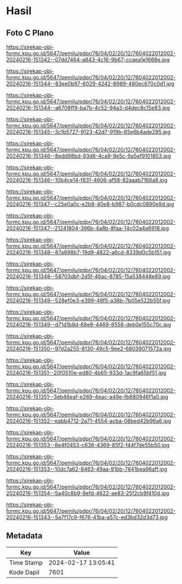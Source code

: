 # Hasil

## Foto C Plano

https://sirekap-obj-formc.kpu.go.id/5647/pemilu/pdpr/76/04/02/20/12/7604022012002-20240216-151342--07dd7464-a843-4c16-9b67-ccaea1e1668e.jpg

https://sirekap-obj-formc.kpu.go.id/5647/pemilu/pdpr/76/04/02/20/12/7604022012002-20240216-151344--83ee0b97-6029-4242-8989-480ec670c0d1.jpg

https://sirekap-obj-formc.kpu.go.id/5647/pemilu/pdpr/76/04/02/20/12/7604022012002-20240216-151344--a6708ff9-ba7b-4c52-94a3-d4dec8c15e83.jpg

https://sirekap-obj-formc.kpu.go.id/5647/pemilu/pdpr/76/04/02/20/12/7604022012002-20240216-151345--3c1b5727-9123-42d7-919b-65e6b4ade295.jpg

https://sirekap-obj-formc.kpu.go.id/5647/pemilu/pdpr/76/04/02/20/12/7604022012002-20240216-151346--8edd98bd-93d6-4ca9-9e5c-9a5ef9101853.jpg

https://sirekap-obj-formc.kpu.go.id/5647/pemilu/pdpr/76/04/02/20/12/7604022012002-20240216-151346--10b4ce14-f831-4606-af58-82aaab7166a8.jpg

https://sirekap-obj-formc.kpu.go.id/5647/pemilu/pdpr/76/04/02/20/12/7604022012002-20240216-151347--c25e0a0c-e2b8-40e8-b987-b0cdc0890e9d.jpg

https://sirekap-obj-formc.kpu.go.id/5647/pemilu/pdpr/76/04/02/20/12/7604022012002-20240216-151347--21241804-396b-4a8b-8faa-14c02a4a6918.jpg

https://sirekap-obj-formc.kpu.go.id/5647/pemilu/pdpr/76/04/02/20/12/7604022012002-20240216-151348--87a698b7-19d9-4822-a6cd-8339d0c5b151.jpg

https://sirekap-obj-formc.kpu.go.id/5647/pemilu/pdpr/76/04/02/20/12/7604022012002-20240216-151348--58703dbf-2d5f-46ac-8785-15a538448e89.jpg

https://sirekap-obj-formc.kpu.go.id/5647/pemilu/pdpr/76/04/02/20/12/7604022012002-20240216-151349--528ef0e3-e399-48f5-a38b-7b05e522b55f.jpg

https://sirekap-obj-formc.kpu.go.id/5647/pemilu/pdpr/76/04/02/20/12/7604022012002-20240216-151349--d71d1b8d-68e8-4469-8558-deb0e155c70c.jpg

https://sirekap-obj-formc.kpu.go.id/5647/pemilu/pdpr/76/04/02/20/12/7604022012002-20240216-151350--97d2a255-8130-49c5-9ee2-68039071572a.jpg

https://sirekap-obj-formc.kpu.go.id/5647/pemilu/pdpr/76/04/02/20/12/7604022012002-20240216-151351--20f0510e-ed80-4b65-933d-1ac9fa65bf51.jpg

https://sirekap-obj-formc.kpu.go.id/5647/pemilu/pdpr/76/04/02/20/12/7604022012002-20240216-151351--3eb46eaf-e269-4eac-a49e-fb680946f1a0.jpg

https://sirekap-obj-formc.kpu.go.id/5647/pemilu/pdpr/76/04/02/20/12/7604022012002-20240216-151352--eabb4712-2a71-4554-acba-08bed42b96a6.jpg

https://sirekap-obj-formc.kpu.go.id/5647/pemilu/pdpr/76/04/02/20/12/7604022012002-20240216-151353--8e4f0453-c636-4369-85f2-f44f7de55b50.jpg

https://sirekap-obj-formc.kpu.go.id/5647/pemilu/pdpr/76/04/02/20/12/7604022012002-20240216-151353--10dc7a62-8463-49aa-91bb-7841bea96aff.jpg

https://sirekap-obj-formc.kpu.go.id/5647/pemilu/pdpr/76/04/02/20/12/7604022012002-20240216-151354--5a40c8b9-8efd-4622-ae83-25f2cb9f410d.jpg

https://sirekap-obj-formc.kpu.go.id/5647/pemilu/pdpr/76/04/02/20/12/7604022012002-20240216-151343--5e7f17c9-f676-41ba-a57c-ed3bd32d3d73.jpg


## Metadata

| Key        | Value               |
| ---------- | ------------------- |
| Time Stamp | 2024-02-17 13:05:41 |
| Kode Dapil | 7601                |



